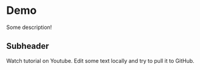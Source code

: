 # Demo

Some description!

## Subheader
Watch tutorial on Youtube. 
Edit some text locally and try to pull it to GitHub.
